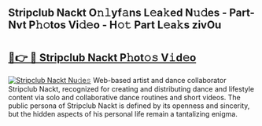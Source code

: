 ## Stripclub Nackt O𝚗𝚕yf𝚊ns L𝚎a𝚔ed N𝚞𝚍es - Part-Nvt P𝚑𝚘tos Vi𝚍𝚎o - H𝚘𝚝 Part L𝚎a𝚔s zivOu

# <h2><a href="http://kfaz57c.oniu.top/?m=Stripclub+Nackt">🔗👉 🔴 Stripclub Nackt P𝚑ot𝚘𝚜 V𝚒d𝚎o</a></h2>

[![Stripclub Nackt Nu𝚍e𝚜](https://i.imgur.com/0qMVB7G.gif)](http://kfaz57c.oniu.top/?m=Stripclub+Nackt)
Web-based artist and dance collaborator Stripclub Nackt, recognized for creating and distributing dance and lifestyle content via solo and collaborative dance routines and short videos. The public persona of Stripclub Nackt is defined by its openness and sincerity, but the hidden aspects of his personal life remain a tantalizing enigma.  
